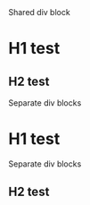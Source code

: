 <div>
Shared div block<br>
<h1>H1 test</h1>
<h2>H2 test</h2>
</div>
<div>
 Separate div blocks<br>
<h1>H1 test</h1>
</div>
<div>
 Separate div blocks<br>
<h2>H2 test</h2>
</div>
